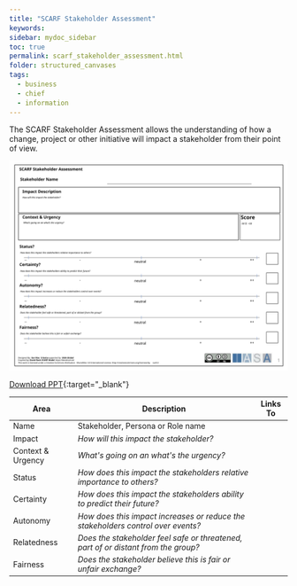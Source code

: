 ```yaml
---
title: "SCARF Stakeholder Assessment"
keywords: 
sidebar: mydoc_sidebar
toc: true
permalink: scarf_stakeholder_assessment.html
folder: structured_canvases
tags: 
  - business
  - chief
  - information
---
```




The SCARF Stakeholder Assessment allows the understanding of how a change, project or other initiative will impact a stakeholder from their point of view.

![image001](media/scarf_stakeholder_assessment001.svg)

[Download PPT](media/ppt/scarf_stakeholder_assessment.ppt){:target="_blank"}

| Area | Description | Links To |
| --- | --- | --- |
| Name | Stakeholder, Persona or Role name |   |
| Impact | *How will this impact the stakeholder?* |   |
| Context & Urgency | *What's going on an what's the urgency?* |   |
| Status | *How does this impact the stakeholders relative importance to others?* |   |
| Certainty | *How does this impact the stakeholders ability to predict their future?* |   |
| Autonomy | *How does this impact increases or reduce the stakeholders control over events?* |   |
| Relatedness | *Does the stakeholder feel safe or threatened, part of or distant from the group?* |   |
| Fairness | *Does the stakeholder believe this is fair or unfair exchange?* |   |